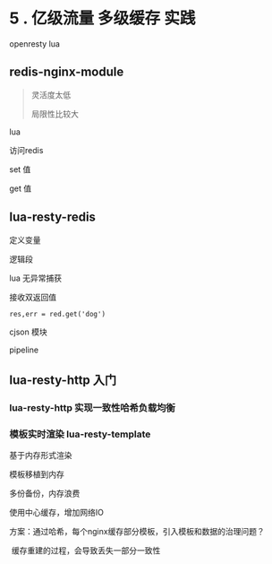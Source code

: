 # 5 . 亿级流量 多级缓存 实践

openresty lua











## redis-nginx-module

> 灵活度太低
>
> 局限性比较大

lua 

访问redis





set 值



get 值





## lua-resty-redis

定义变量

逻辑段

lua 无异常捕获

接收双返回值

`res,err = red.get('dog')`

cjson 模块





pipeline



## lua-resty-http 入门



### lua-resty-http 实现一致性哈希负载均衡



### 模板实时渲染 lua-resty-template



基于内存形式渲染



模板移植到内存



多份备份，内存浪费

使用中心缓存，增加网络IO

方案：通过哈希，每个nginx缓存部分模板，引入模板和数据的治理问题？

​	缓存重建的过程，会导致丢失一部分一致性



